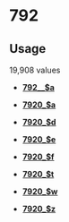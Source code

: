 # 792

## Usage

19,908 values

-   **[792\_\_$a](../../tags/792/792__a-1.md)**  

-   **[7920\_$a](../../tags/792/7920_a-2.md)**  

-   **[7920\_$d](../../tags/792/7920_d-3.md)**  

-   **[7920\_$e](../../tags/792/7920_e-4.md)**  

-   **[7920\_$f](../../tags/792/7920_f-5.md)**  

-   **[7920\_$t](../../tags/792/7920_t-6.md)**  

-   **[7920\_$w](../../tags/792/7920_w-7.md)**  

-   **[7920\_$z](../../tags/792/7920_z-8.md)**  


